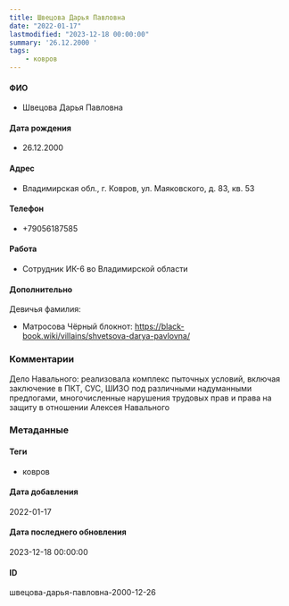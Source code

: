```yaml
---
title: Швецова Дарья Павловна
date: "2022-01-17"
lastmodified: "2023-12-18 00:00:00"
summary: '26.12.2000 '
tags: 
    - ковров
---
```

<!--# pp1-->
<!--## Фигурант-->
<!--### Личные данные-->
#### ФИО
- Швецова Дарья Павловна
#### Дата рождения
- 26.12.2000
#### Адрес
- Владимирская обл., г. Ковров, ул. Маяковского, д. 83, кв. 53
#### Телефон
- +79056187585
#### Работа
- Сотрудник ИК-6 во Владимирской области
#### Дополнительно
Девичья фамилия:
- Матросова
Чёрный блокнот:
https://black-book.wiki/villains/shvetsova-darya-pavlovna/
### Комментарии
Дело Навального: реализовала комплекс пыточных условий, включая заключение в ПКТ, СУС, ШИЗО под различными надуманными предлогами, многочисленные нарушения трудовых прав и права на защиту в отношении Алексея Навального
### Метаданные
#### Теги
- ковров
#### Дата добавления
2022-01-17
#### Дата последнего обновления
2023-12-18 00:00:00
#### ID
швецова-дарья-павловна-2000-12-26
<!--## END;-->
